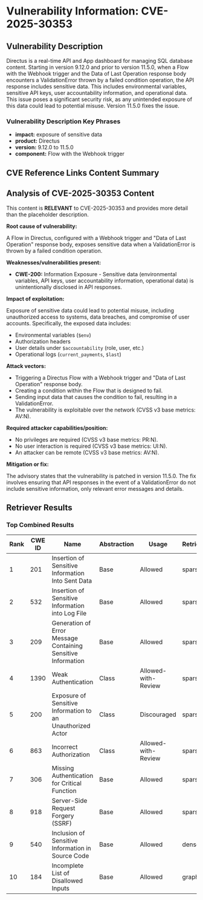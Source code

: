 # Vulnerability Information: CVE-2025-30353

## Vulnerability Description
Directus is a real-time API and App dashboard for managing SQL database content. Starting in version 9.12.0 and prior to version 11.5.0, when a Flow with the Webhook trigger and the Data of Last Operation response body encounters a ValidationError thrown by a failed condition operation, the API response includes sensitive data. This includes environmental variables, sensitive API keys, user accountability information, and operational data. This issue poses a significant security risk, as any unintended exposure of this data could lead to potential misuse. Version 11.5.0 fixes the issue.

### Vulnerability Description Key Phrases
- **impact:** exposure of sensitive data
- **product:** Directus
- **version:** 9.12.0 to 11.5.0
- **component:** Flow with the Webhook trigger

## CVE Reference Links Content Summary
## Analysis of CVE-2025-30353 Content

This content is **RELEVANT** to CVE-2025-30353 and provides more detail than the placeholder description.

**Root cause of vulnerability:**

A Flow in Directus, configured with a Webhook trigger and "Data of Last Operation" response body, exposes sensitive data when a ValidationError is thrown by a failed condition operation.

**Weaknesses/vulnerabilities present:**

* **CWE-200:** Information Exposure - Sensitive data (environmental variables, API keys, user accountability information, operational data) is unintentionally disclosed in API responses.

**Impact of exploitation:**

Exposure of sensitive data could lead to potential misuse, including unauthorized access to systems, data breaches, and compromise of user accounts. Specifically, the exposed data includes:
* Environmental variables (`$env`)
* Authorization headers
* User details under `$accountability` (role, user, etc.)
* Operational logs (`current_payments`, `$last`)

**Attack vectors:**

* Triggering a Directus Flow with a Webhook trigger and "Data of Last Operation" response body.
* Creating a condition within the Flow that is designed to fail.
* Sending input data that causes the condition to fail, resulting in a ValidationError.
* The vulnerability is exploitable over the network (CVSS v3 base metrics: AV:N).

**Required attacker capabilities/position:**

* No privileges are required (CVSS v3 base metrics: PR:N).
* No user interaction is required (CVSS v3 base metrics: UI:N).
* An attacker can be remote (CVSS v3 base metrics: AV:N).

**Mitigation or fix:**

The advisory states that the vulnerability is patched in version 11.5.0. The fix involves ensuring that API responses in the event of a ValidationError do not include sensitive information, only relevant error messages and details.

## Retriever Results

### Top Combined Results

| Rank | CWE ID | Name | Abstraction | Usage  | Retrievers | Individual Scores |
|------|--------|------|-------------|-------|------------|-------------------|
| 1 | 201 | Insertion of Sensitive Information Into Sent Data | Base | Allowed | sparse | 0.167 |
| 2 | 532 | Insertion of Sensitive Information into Log File | Base | Allowed | sparse | 0.160 |
| 3 | 209 | Generation of Error Message Containing Sensitive Information | Base | Allowed | sparse | 0.157 |
| 4 | 1390 | Weak Authentication | Class | Allowed-with-Review | sparse | 0.152 |
| 5 | 200 | Exposure of Sensitive Information to an Unauthorized Actor | Class | Discouraged | sparse | 0.152 |
| 6 | 863 | Incorrect Authorization | Class | Allowed-with-Review | sparse | 0.149 |
| 7 | 306 | Missing Authentication for Critical Function | Base | Allowed | sparse | 0.148 |
| 8 | 918 | Server-Side Request Forgery (SSRF) | Base | Allowed | sparse | 0.148 |
| 9 | 540 | Inclusion of Sensitive Information in Source Code | Base | Allowed | dense | 0.390 |
| 10 | 184 | Incomplete List of Disallowed Inputs | Base | Allowed | graph | 0.002 |

